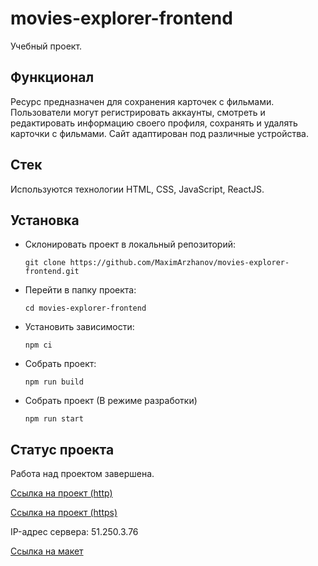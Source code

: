 # movies-explorer-frontend
Учебный проект.

## Функционал

Ресурс предназначен для сохранения карточек с фильмами.
Пользователи могут регистрировать аккаунты, смотреть и редактировать информацию своего профиля, сохранять и удалять карточки с фильмами.
Сайт адаптирован под различные устройства.

## Стек

Используются технологии HTML, CSS, JavaScript, ReactJS.

## Установка

- Склонировать проект в локальный репозиторий:
    
    `git clone https://github.com/MaximArzhanov/movies-explorer-frontend.git`

- Перейти в папку проекта:
    
    `cd movies-explorer-frontend`

- Установить зависимости:
    
    `npm ci`

- Собрать проект:
    
    `npm run build`

- Собрать проект (В режиме разработки)

    `npm run start`

## Статус проекта

Работа над проектом завершена.

[Ссылка на проект (http)](http://diploma.maxim.arzhanov.nomoredomains.work/)

[Ссылка на проект (https)](https://diploma.maxim.arzhanov.nomoredomains.work/)

IP-адрес сервера: 51.250.3.76

[Cсылка на макет](https://www.figma.com/file/Yd1HgxrDc4Sj2kOghJUVnT/Diploma_Maxim_Arzhanov?node-id=891%3A3857)